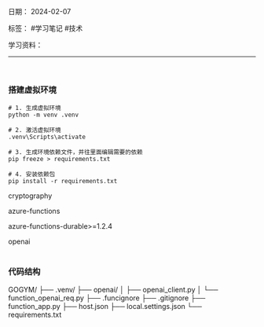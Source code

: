 日期： 2024-02-07

标签： #学习笔记 #技术

学习资料： 


---
<br>

### 搭建虚拟环境

```shell
# 1. 生成虚拟环境
python -m venv .venv

# 2. 激活虚拟环境
.venv\Scripts\activate

# 3. 生成环境依赖文件，并往里面编辑需要的依赖
pip freeze > requirements.txt

# 4. 安装依赖包
pip install -r requirements.txt
```

cryptography

azure-functions

azure-functions-durable>=1.2.4

openai<br><br>
### 代码结构
GOGYM/ 
├── .venv/ 
├── openai/ 
│ ├── openai_client.py 
│ └── function_openai_req.py
├── .funcignore 
├── .gitignore 
├── function_app.py 
├── host.json 
├── local.settings.json 
└── requirements.txt